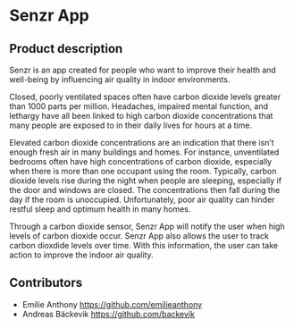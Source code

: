# Senzr App


## Product description
Senzr is an app created for people who want to improve their health and well-being by influencing air quality in indoor environments. 

Closed, poorly ventilated spaces often have carbon dioxide levels greater than 1000 parts per million. Headaches, impaired mental function, and lethargy have all been linked to high carbon dioxide concentrations that many people are exposed to in their daily lives for hours at a time.

Elevated carbon dioxide concentrations are an indication that there isn’t enough fresh air in many buildings and homes. For instance, unventilated bedrooms often have high concentrations of carbon dioxide, especially when there is more than one occupant using the room. Typically, carbon dioxide levels rise during the night when people are sleeping, especially if the door and windows are closed. The concentrations then fall during the day if the room is unoccupied. Unfortunately, poor air quality can hinder restful sleep and optimum health in many homes.

Through a carbon dioxide sensor, Senzr App will notify the user when high levels of carbon dioxide occur. Senzr App also allows the user to track carbon dioxdide levels over time. With this information, the user can take action to improve the indoor air quality.

## Contributors
- Emilie Anthony https://github.com/emilieanthony
- Andreas Bäckevik https://github.com/backevik
